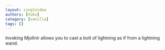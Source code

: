 ```yaml
---
layout: singleidea
authors: [Vuks]
category: [vanilla]
tags: []
---
```

Invoking Mjollnir allows you to cast a bolt of lightning as if from a lightning wand.

